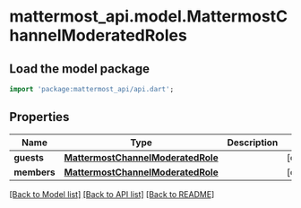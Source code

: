 # mattermost_api.model.MattermostChannelModeratedRoles

## Load the model package
```dart
import 'package:mattermost_api/api.dart';
```

## Properties
Name | Type | Description | Notes
------------ | ------------- | ------------- | -------------
**guests** | [**MattermostChannelModeratedRole**](MattermostChannelModeratedRole.md) |  | [optional] 
**members** | [**MattermostChannelModeratedRole**](MattermostChannelModeratedRole.md) |  | [optional] 

[[Back to Model list]](../GENERATED_README.md#documentation-for-models) [[Back to API list]](../GENERATED_README.md#documentation-for-api-endpoints) [[Back to README]](../GENERATED_README.md)


